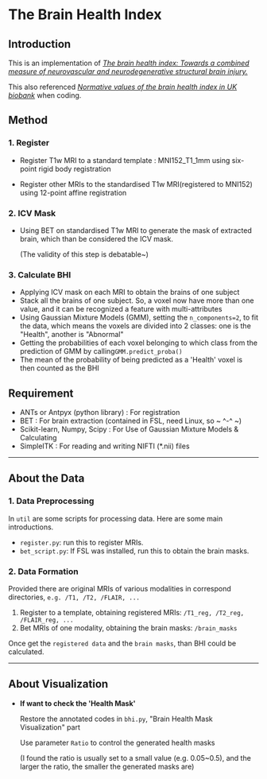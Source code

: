 # The Brain Health Index

## Introduction

This is an implementation of  [*The brain health index: Towards a combined measure of neurovascular and neurodegenerative structural brain injury.*](https://journals.sagepub.com/doi/10.1177/1747493018770222)

This also referenced [*Normative values of the brain health index in UK biobank*](https://doi.org/10.1016/j.ynirp.2023.100176) when coding.

## Method

### 1. Register

- Register T1w MRI to a standard template : MNI152_T1_1mm using six-point rigid body registration

- Register other MRIs to the standardised T1w MRI(registered to MNI152) using 12-point affine registration

### 2. ICV Mask

- Using BET on standardised T1w MRI to generate the mask of extracted brain, which than be considered the ICV mask.

   (The validity of this step is debatable~)

### 3. Calculate BHI

- Applying ICV mask on each MRI to obtain the brains of one subject
- Stack all the brains of one subject. So, a voxel now have more than one value, and it can be recognized a feature with multi-attributes
- Using Gaussian Mixture Models (GMM), setting the `n_components=2`, to fit the data, which means the voxels are divided into 2 classes: one is the "Health", another is "Abnormal"
- Getting the probabilities of each voxel belonging to which class from the prediction of GMM by calling`GMM.predict_proba()`
- The mean of the probability of being predicted as a 'Health' voxel is then counted as the BHI

## Requirement

- ANTs or Antpyx (python library) : For registration
- BET : For brain extraction (contained in FSL, need Linux, so ~ ^-^ ~)
- Scikit-learn, Numpy, Scipy : For Use of Gaussian Mixture Models & Calculating
- SimpleITK : For reading and writing NIFTI (*.nii) files

---

## About the Data

### 1. Data Preprocessing

In `util` are some scripts for processing data. Here are some main introductions.

- `register.py`: run this to register MRIs.
- `bet_script.py`:  If FSL was installed, run this to obtain the brain masks.

### 2. Data Formation

Provided there are original MRIs of various modalities in correspond directories, `e.g. /T1, /T2, /FLAIR, ...`

1. Register to a template, obtaining registered MRIs: `/T1_reg, /T2_reg, /FLAIR_reg, ...`
2. Bet MRIs of one modality, obtaining the brain masks: `/brain_masks`

Once get the `registered data` and the `brain masks`, than BHI could be calculated.

---

## About Visualization

- **If want to check the 'Health Mask'**

  Restore the annotated codes in `bhi.py`, "Brain Health Mask Visualization" part

  Use parameter `Ratio` to control the generated health masks

  (I found the ratio is usually set to a small value (e.g. 0.05~0.5), and the larger the ratio, the smaller the generated masks are)
